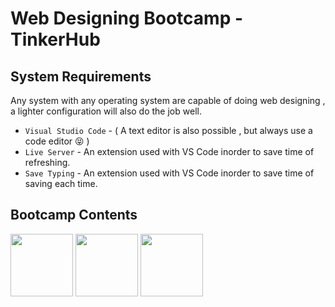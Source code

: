 # Web Designing Bootcamp - TinkerHub 

## System Requirements
Any system with any operating system are capable of doing web designing , a lighter configuration will also do the job well.  
* ```Visual Studio Code``` - ( A text editor is also possible , but always use a code editor :stuck_out_tongue_closed_eyes:	 )
* ```Live Server``` - An extension used with VS Code inorder to save time of refreshing.
* ```Save Typing``` - An extension used with VS Code inorder to save time of saving each time.

## Bootcamp Contents
<p float="left">
<img src="https://github.com/hakkeempa/hakkeempa.github.io/blob/main/images/html.png" width="100">
<img src="https://github.com/hakkeempa/hakkeempa.github.io/blob/main/images/css.png" width="100">
<img src="https://getbootstrap.com/docs/5.2/assets/brand/bootstrap-logo-shadow.png" width="100">
</p>
